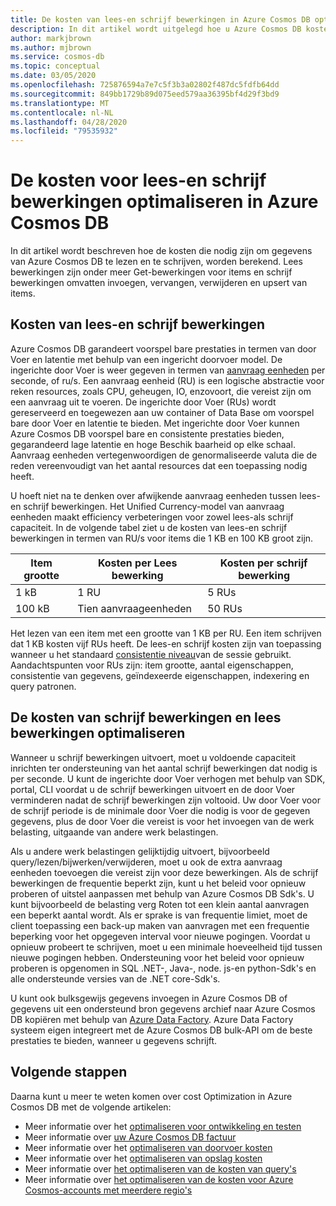 ```yaml
---
title: De kosten van lees-en schrijf bewerkingen in Azure Cosmos DB optimaliseren
description: In dit artikel wordt uitgelegd hoe u Azure Cosmos DB kosten kunt verminderen bij het uitvoeren van lees-en schrijf bewerkingen op de gegevens.
author: markjbrown
ms.author: mjbrown
ms.service: cosmos-db
ms.topic: conceptual
ms.date: 03/05/2020
ms.openlocfilehash: 725876594a7e7c5f3b3a02802f487dc5fdfb64dd
ms.sourcegitcommit: 849bb1729b89d075eed579aa36395bf4d29f3bd9
ms.translationtype: MT
ms.contentlocale: nl-NL
ms.lasthandoff: 04/28/2020
ms.locfileid: "79535932"
---
```

# <a name="optimize-reads-and-writes-cost-in-azure-cosmos-db"></a>De kosten voor lees-en schrijf bewerkingen optimaliseren in Azure Cosmos DB

In dit artikel wordt beschreven hoe de kosten die nodig zijn om gegevens van Azure Cosmos DB te lezen en te schrijven, worden berekend. Lees bewerkingen zijn onder meer Get-bewerkingen voor items en schrijf bewerkingen omvatten invoegen, vervangen, verwijderen en upsert van items.  

## <a name="cost-of-reads-and-writes"></a>Kosten van lees-en schrijf bewerkingen

Azure Cosmos DB garandeert voorspel bare prestaties in termen van door Voer en latentie met behulp van een ingericht doorvoer model. De ingerichte door Voer is weer gegeven in termen van [aanvraag eenheden](request-units.md) per seconde, of ru/s. Een aanvraag eenheid (RU) is een logische abstractie voor reken resources, zoals CPU, geheugen, IO, enzovoort, die vereist zijn om een aanvraag uit te voeren. De ingerichte door Voer (RUs) wordt gereserveerd en toegewezen aan uw container of Data Base om voorspel bare door Voer en latentie te bieden. Met ingerichte door Voer kunnen Azure Cosmos DB voorspel bare en consistente prestaties bieden, gegarandeerd lage latentie en hoge Beschik baarheid op elke schaal. Aanvraag eenheden vertegenwoordigen de genormaliseerde valuta die de reden vereenvoudigt van het aantal resources dat een toepassing nodig heeft. 

U hoeft niet na te denken over afwijkende aanvraag eenheden tussen lees-en schrijf bewerkingen. Het Unified Currency-model van aanvraag eenheden maakt efficiency verbeteringen voor zowel lees-als schrijf capaciteit. In de volgende tabel ziet u de kosten van lees-en schrijf bewerkingen in termen van RU/s voor items die 1 KB en 100 KB groot zijn.

|**Item grootte**  |**Kosten per Lees bewerking** |**Kosten per schrijf bewerking**|
|---------|---------|---------|
|1 kB |1 RU |5 RUs |
|100 kB |Tien aanvraageenheden |50 RUs |

Het lezen van een item met een grootte van 1 KB per RU. Een item schrijven dat 1 KB kosten vijf RUs heeft. De lees-en schrijf kosten zijn van toepassing wanneer u het standaard [consistentie niveau](consistency-levels.md)van de sessie gebruikt.  Aandachtspunten voor RUs zijn: item grootte, aantal eigenschappen, consistentie van gegevens, geïndexeerde eigenschappen, indexering en query patronen.

## <a name="optimize-the-cost-of-writes-and-reads"></a>De kosten van schrijf bewerkingen en lees bewerkingen optimaliseren

Wanneer u schrijf bewerkingen uitvoert, moet u voldoende capaciteit inrichten ter ondersteuning van het aantal schrijf bewerkingen dat nodig is per seconde. U kunt de ingerichte door Voer verhogen met behulp van SDK, portal, CLI voordat u de schrijf bewerkingen uitvoert en de door Voer verminderen nadat de schrijf bewerkingen zijn voltooid. Uw door Voer voor de schrijf periode is de minimale door Voer die nodig is voor de gegeven gegevens, plus de door Voer die vereist is voor het invoegen van de werk belasting, uitgaande van andere werk belastingen. 

Als u andere werk belastingen gelijktijdig uitvoert, bijvoorbeeld query/lezen/bijwerken/verwijderen, moet u ook de extra aanvraag eenheden toevoegen die vereist zijn voor deze bewerkingen. Als de schrijf bewerkingen de frequentie beperkt zijn, kunt u het beleid voor opnieuw proberen of uitstel aanpassen met behulp van Azure Cosmos DB Sdk's. U kunt bijvoorbeeld de belasting verg Roten tot een klein aantal aanvragen een beperkt aantal wordt. Als er sprake is van frequentie limiet, moet de client toepassing een back-up maken van aanvragen met een frequentie beperking voor het opgegeven interval voor nieuwe pogingen. Voordat u opnieuw probeert te schrijven, moet u een minimale hoeveelheid tijd tussen nieuwe pogingen hebben. Ondersteuning voor het beleid voor opnieuw proberen is opgenomen in SQL .NET-, Java-, node. js-en python-Sdk's en alle ondersteunde versies van de .NET core-Sdk's. 

U kunt ook bulksgewijs gegevens invoegen in Azure Cosmos DB of gegevens uit een ondersteund bron gegevens archief naar Azure Cosmos DB kopiëren met behulp van [Azure Data Factory](../data-factory/connector-azure-cosmos-db.md). Azure Data Factory systeem eigen integreert met de Azure Cosmos DB bulk-API om de beste prestaties te bieden, wanneer u gegevens schrijft.

## <a name="next-steps"></a>Volgende stappen

Daarna kunt u meer te weten komen over cost Optimization in Azure Cosmos DB met de volgende artikelen:

* Meer informatie over het [optimaliseren voor ontwikkeling en testen](optimize-dev-test.md)
* Meer informatie over [uw Azure Cosmos DB factuur](understand-your-bill.md)
* Meer informatie over het [optimaliseren van doorvoer kosten](optimize-cost-throughput.md)
* Meer informatie over het [optimaliseren van opslag kosten](optimize-cost-storage.md)
* Meer informatie over [het optimaliseren van de kosten van query's](optimize-cost-queries.md)
* Meer informatie over [het optimaliseren van de kosten voor Azure Cosmos-accounts met meerdere regio's](optimize-cost-regions.md)
